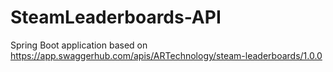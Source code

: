 # SteamLeaderboards-API
Spring Boot application based on https://app.swaggerhub.com/apis/ARTechnology/steam-leaderboards/1.0.0
